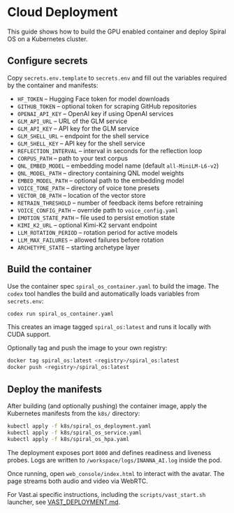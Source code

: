 # Cloud Deployment

This guide shows how to build the GPU enabled container and deploy Spiral OS on a Kubernetes cluster.

## Configure secrets

Copy `secrets.env.template` to `secrets.env` and fill out the variables required by the container and manifests:

- `HF_TOKEN` – Hugging Face token for model downloads
- `GITHUB_TOKEN` – optional token for scraping GitHub repositories
- `OPENAI_API_KEY` – OpenAI key if using OpenAI services
- `GLM_API_URL` – URL of the GLM service
- `GLM_API_KEY` – API key for the GLM service
- `GLM_SHELL_URL` – endpoint for the shell service
- `GLM_SHELL_KEY` – API key for the shell service
- `REFLECTION_INTERVAL` – interval in seconds for the reflection loop
- `CORPUS_PATH` – path to your text corpus
- `QNL_EMBED_MODEL` – embedding model name (default `all-MiniLM-L6-v2`)
- `QNL_MODEL_PATH` – directory containing QNL model weights
- `EMBED_MODEL_PATH` – optional path to the embedding model
- `VOICE_TONE_PATH` – directory of voice tone presets
- `VECTOR_DB_PATH` – location of the vector store
- `RETRAIN_THRESHOLD` – number of feedback items before retraining
- `VOICE_CONFIG_PATH` – override path to `voice_config.yaml`
- `EMOTION_STATE_PATH` – file used to persist emotion state
- `KIMI_K2_URL` – optional Kimi-K2 servant endpoint
- `LLM_ROTATION_PERIOD` – rotation period for active models
- `LLM_MAX_FAILURES` – allowed failures before rotation
- `ARCHETYPE_STATE` – starting archetype layer

## Build the container

Use the container spec `spiral_os_container.yaml` to build the image. The `codex` tool handles the build and automatically loads variables from `secrets.env`:

```bash
codex run spiral_os_container.yaml
```

This creates an image tagged `spiral_os:latest` and runs it locally with CUDA support.

Optionally tag and push the image to your own registry:

```bash
docker tag spiral_os:latest <registry>/spiral_os:latest
docker push <registry>/spiral_os:latest
```

## Deploy the manifests

After building (and optionally pushing) the container image, apply the Kubernetes manifests from the `k8s/` directory:

```bash
kubectl apply -f k8s/spiral_os_deployment.yaml
kubectl apply -f k8s/spiral_os_service.yaml
kubectl apply -f k8s/spiral_os_hpa.yaml
```

The deployment exposes port `8000` and defines readiness and liveness probes. Logs are written to `/workspace/logs/INANNA_AI.log` inside the pod.

Once running, open `web_console/index.html` to interact with the avatar. The page streams both audio and video via WebRTC.

For Vast.ai specific instructions, including the `scripts/vast_start.sh` launcher, see [VAST_DEPLOYMENT.md](VAST_DEPLOYMENT.md).
